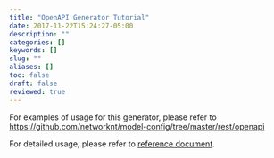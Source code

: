 ```yaml
---
title: "OpenAPI Generator Tutorial"
date: 2017-11-22T15:24:27-05:00
description: ""
categories: []
keywords: []
slug: ""
aliases: []
toc: false
draft: false
reviewed: true
---
```


For examples of usage for this generator, please refer to https://github.com/networknt/model-config/tree/master/rest/openapi

For detailed usage, please refer to [reference document][].

[reference document]: /reference/light-codegen/openapi-generator/